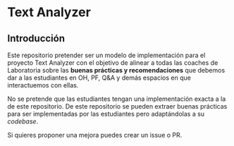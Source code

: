 # Text Analyzer

## Introducción

Este repositorio pretender ser un modelo de implementación para
el proyecto Text Analyzer con
el objetivo de alinear a todas las coaches de Laboratoria sobre
las **buenas prácticas y recomendaciones** que debemos dar a las
estudiantes en OH, PF, Q&A y demás espacios en que interactuemos
con ellas.

No se pretende que las estudiantes tengan una implementación
exacta a la de este repositorio. De este repositorio se pueden
extraer buenas prácticas para ser implementadas por las
estudiantes pero adaptándolas a su _codebase_.

Si quieres proponer una mejora puedes crear un issue o PR.

